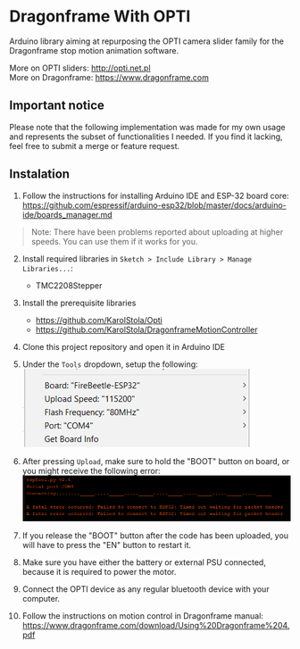 # Dragonframe With OPTI
Arduino library aiming at repurposing the OPTI camera slider family for the Dragonframe stop motion animation software.

More on OPTI sliders: http://opti.net.pl \
More on Dragonframe: https://www.dragonframe.com

## Important notice
Please note that the following implementation was made for my own usage and represents the subset of functionalities I needed. If you find it lacking, feel free to submit a merge or feature request.

## Instalation
1. Follow the instructions for installing Arduino IDE and ESP-32 board core:\
https://github.com/espressif/arduino-esp32/blob/master/docs/arduino-ide/boards_manager.md 
> Note: There have been problems reported about uploading at higher speeds. You can use them if it works for you.

2. Install required libraries in `Sketch > Include Library > Manage Libraries...`:
    *  TMC2208Stepper

3. Install the prerequisite libraries
    * https://github.com/KarolStola/Opti
    * https://github.com/KarolStola/DragonframeMotionController

4. Clone this project repository and open it in Arduino IDE

5. Under the `Tools` dropdown, setup the following:\
![settings](ReadmeImages/settings.png)

6. After pressing `Upload`, make sure to hold the "BOOT" button on board, or you might receive the following error:\
![UploadingError](ReadmeImages/UploadingError.png)

5. If you release the "BOOT" button after the code has been uploaded, you will have to press the "EN" button to restart it.

6. Make sure you have either the battery or external PSU connected, because it is required to power the motor.

7. Connect the OPTI device as any regular bluetooth device with your computer.

8. Follow the instructions on motion control in Dragonframe manual:\
https://www.dragonframe.com/download/Using%20Dragonframe%204.pdf
